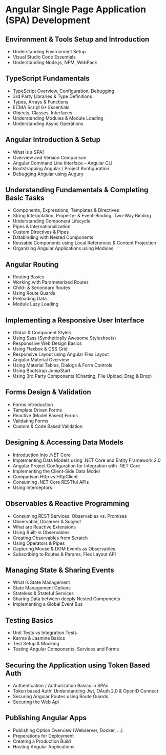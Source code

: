 # Angular Single Page Application (SPA) Development

## Environment & Tools Setup and Introduction

- Understanding Environment Setup
- Visual Studio Code Essentials
- Understanding Node.js, NPM, WebPack

## TypeScript Fundamentals

- TypeScript Overview, Configuration, Debugging
- 3rd Party Libraries & Type Definitions
- Types, Arrays & Functions
- ECMA Script 6+ Essentials
- Objects, Classes, Interfaces
- Understanding Modules & Module Loading
- Understanding Async Operations

## Angular Introduction & Setup

- What is a SPA?
- Overview and Version Comparison
- Angular Command Line Interface – Angular CLI
- Bootstrapping Angular / Project Konfiguration
- Debugging Angular using Augury

## Understanding Fundamentals & Completing Basic Tasks

- Components, Expressions, Templates & Directives
- String Interpolation, Property- & Event-Binding, Two-Way Binding
- Understanding Component Lifecycle
- Pipes & Internationalization
- Custom Directives & Pipes
- Databinding with Nested Components
- Reusable Components using Local References & Content Projection
- Organizing Angular Applications using Modules

## Angular Routing

- Routing Basics
- Working with Parameterized Routes
- Child- & Secondary Routes
- Using Route Guards
- Preloading Data
- Module Lazy Loading

## Implementing a Responsive User Interface

- Global & Component Styles
- Using Sass (Synthetically Awesome Stylesheets)
- Responssive Web Design Basics
- Using Flexbox & CSS Grid
- Responsive Layout using Angular Flex Layout
- Angular Material Overview
- Using Material Tables, Dialogs & Form Controls
- Using Bootstrap JumpStart
- Using 3rd Party Components (Charting, File Upload, Drag & Drop)

## Forms Design & Validation

- Forms Introduction
- Template Driven Forms
- Reactive (Model Based) Forms
- Validating Forms
- Custom & Code Based Validation

## Designing & Accessing Data Models

- Introduction Into .NET Core
- Implementing Data Models using .NET Core and Entity Framework 2.0
- Angular Project Configuration for Integration with .NET Core
- Implementing the Client-Side Data Model
- Comparison Http vs HttpClient
- Consuming .NET Core RESTful APIs
- Using Interceptors

## Observables & Reactive Programming

- Consuming REST Services: Observables vs. Promises
- Observable, Observer & Subject
- What are Reactive Extensions
- Using Built-in Observables
- Creating Observables from Scratch
- Using Operators & Pipes
- Capturing Mouse & DOM Events as Observables
- Subscribing to Routes & Params, Flex Layout API

## Managing State & Sharing Events

- What is State Management
- State Management Options
- Stateless & Stateful Services
- Sharing Data between deeply Nested Components
- Implementing a Global Event Bus

## Testing Basics

- Unit Tests vs Integration Tests
- Karma & Jasmine Basics
- Test Setup & Mocking
- Testing Angular Components, Services and Forms

## Securing the Application using Token Based Auth

- Authentication / Authorization Basics in SPAs
- Token based Auth: Understanding Jwt, OAuth 2.0 & OpenID Connect
- Securing Angular Routes using Route Guards
- Securing the Web Api

## Publishing Angular Apps

- Publishing Option Overview (Webserver, Docker, …)
- Preperations for Deployment
- Creating a Production Build
- Hosting Angular Applications
